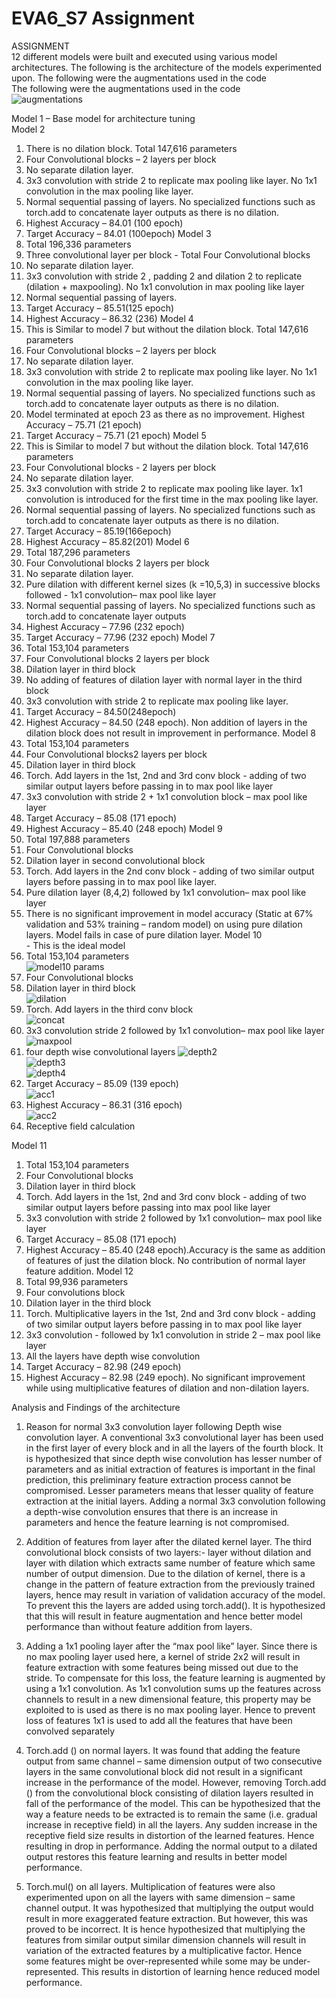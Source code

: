 # EVA6_S7 Assignment

ASSIGNMENT <br>
12 different models were built and executed using various model architectures. The following is the architecture of the models experimented upon. 
The following were the augmentations used in the code <br>
The following were the augmentations used in the code <br>
![augmentations](https://user-images.githubusercontent.com/48343095/123461407-b92fd680-d606-11eb-9876-af4b7511b81f.PNG) <br>

Model 1 – Base model for architecture tuning <br>
Model 2 <br>
1.	There is no dilation block. Total 147,616 parameters
2.	Four Convolutional blocks – 2 layers per block
3.	No separate dilation layer.
4.	3x3 convolution with stride 2 to replicate max pooling like layer. No 1x1 convolution in the max pooling like layer.
5.	Normal sequential passing of layers. No specialized functions such as torch.add to concatenate layer outputs as there is no dilation. 
6.	Highest Accuracy – 84.01 (100 epoch)
7.	Target Accuracy – 84.01 (100epoch)
Model 3 <br>
1.	Total 196,336 parameters
2.	Three convolutional layer per block  - Total Four Convolutional blocks
3.	No separate dilation layer.
4.	3x3 convolution with stride 2 , padding 2 and dilation 2 to replicate (dilation + maxpooling). No 1x1 convolution in max pooling like layer
5.	Normal sequential passing of layers. 
6.	Target Accuracy – 85.51(125 epoch)
7.	Highest Accuracy – 86.32 (236)
Model 4 <br>
1.	This is Similar to model 7 but without the dilation block. Total 147,616 parameters
2.	Four Convolutional blocks – 2 layers per block
3.	No separate dilation layer.
4.	3x3 convolution with stride 2 to replicate max pooling like layer. No 1x1 convolution in the max pooling like layer.
5.	Normal sequential passing of layers. No specialized functions such as torch.add to concatenate layer outputs as there is no dilation. 
6.	Model terminated at epoch 23 as there as no improvement. Highest Accuracy – 75.71 (21 epoch)
7.	Target Accuracy – 75.71 (21 epoch)
Model 5 <br>
1.	This is Similar to model 7 but without the dilation block. Total 147,616 parameters
2.	Four Convolutional blocks - 2 layers per block
3.	No separate dilation layer.
4.	3x3 convolution with stride 2 to replicate max pooling like layer. 1x1 convolution is introduced for the first time in the max pooling like layer.
5.	Normal sequential passing of layers. No specialized functions such as torch.add to concatenate layer outputs as there is no dilation. 
6.	Target Accuracy – 85.19(166epoch)
7.	Highest Accuracy – 85.82(201)
Model 6 <br>
1.	Total 187,296 parameters
2.	Four Convolutional blocks 2 layers per block
3.	No separate dilation layer.
4.	Pure dilation with different kernel sizes (k =10,5,3) in successive  blocks followed  - 1x1 convolution– max pool like layer
5.	Normal sequential passing of layers. No specialized functions such as torch.add to concatenate layer outputs
6.	Highest Accuracy – 77.96 (232 epoch)
7.	Target Accuracy – 77.96 (232 epoch)
Model 7 <br>
1.	Total 153,104 parameters
2.	Four Convolutional blocks 2 layers per block
3.	Dilation layer in third block
4.	No adding of features of dilation layer with normal layer in the third block
5.	3x3 convolution with stride 2 to replicate max pooling like layer.
6.	Target Accuracy – 84.50(248epoch)
7.	Highest Accuracy – 84.50 (248 epoch). Non addition of layers in the dilation block does not result in improvement in performance.
Model 8 <br>
1.	Total 153,104 parameters
2.	Four Convolutional blocks2 layers per block
3.	Dilation layer in third block
4.	Torch. Add layers in the 1st, 2nd and 3rd conv block  - adding of two similar output layers before passing in to max pool like layer
5.	3x3 convolution with stride 2  + 1x1 convolution block – max pool like layer
6.	Target Accuracy – 85.08 (171 epoch)
7.	Highest Accuracy – 85.40 (248 epoch)
Model 9 <br>
1.	Total 197,888 parameters
2.	Four Convolutional blocks
3.	Dilation layer in second convolutional block
4.	Torch. Add layers in the 2nd conv block - adding of two similar output layers before passing in to max pool like layer. 
5.	Pure dilation layer (8,4,2) followed by 1x1 convolution– max pool like layer
6.	There is no significant improvement in model accuracy (Static at 67% validation and 53% training – random model) on using pure dilation layers. Model fails in case of pure dilation layer. 
Model 10 <br> - This is the ideal model
1.	Total 153,104 parameters <br>
![model10 params](https://user-images.githubusercontent.com/48343095/123461785-204d8b00-d607-11eb-8c5b-2b651114d411.PNG) <br>
2.	Four Convolutional blocks
3.	Dilation layer in third block <br>
![dilation](https://user-images.githubusercontent.com/48343095/123462325-cef1cb80-d607-11eb-9631-1e251128aebd.PNG) <br>
4.	Torch. Add layers in the third conv block <br>
![concat](https://user-images.githubusercontent.com/48343095/123462358-dadd8d80-d607-11eb-81c3-c3794ac1a87e.PNG) <br>
5.	3x3 convolution stride 2 followed by 1x1 convolution– max pool like layer <br>
![maxpool](https://user-images.githubusercontent.com/48343095/123462387-e3ce5f00-d607-11eb-8971-e0229f57defb.PNG) <br>
6. four depth wise convolutional layers
![depth2](https://user-images.githubusercontent.com/48343095/123462446-f8aaf280-d607-11eb-9de2-b0ed18ef7b5a.PNG) <br>
![depth3](https://user-images.githubusercontent.com/48343095/123462464-fe083d00-d607-11eb-8d1f-a660412f2002.PNG) <br>
![depth4](https://user-images.githubusercontent.com/48343095/123462480-02ccf100-d608-11eb-9c25-1c6af93d6d90.PNG) <br>
8.	Target Accuracy – 85.09 (139 epoch) <br>
![acc1](https://user-images.githubusercontent.com/48343095/123462870-7a028500-d608-11eb-81e2-e57bc5edaa1e.PNG) <br>
10.	Highest Accuracy – 86.31 (316 epoch) <br>
![acc2](https://user-images.githubusercontent.com/48343095/123462924-85ee4700-d608-11eb-869b-7b91ebebc87c.PNG) <br>
12.	 Receptive field calculation


Model 11 <br>
1.	Total 153,104 parameters
2.	Four Convolutional blocks
3.	Dilation layer in third block
4.	Torch. Add layers in the 1st, 2nd and 3rd conv block - adding of two similar output layers before passing into max pool like layer
5.	3x3 convolution with stride 2 followed by 1x1 convolution– max pool like layer
6.	Target Accuracy – 85.08 (171 epoch)
7.	Highest Accuracy – 85.40 (248 epoch).Accuracy is the same as addition of features of just the dilation block. No contribution of normal layer feature addition.
Model 12 <br>
1.	Total 99,936 parameters
2.	Four convolutions block
3.	Dilation layer in the third block
4.	Torch. Multiplicative layers in the 1st, 2nd and 3rd conv block  - adding of two similar output layers before passing in to max pool like layer
5.	3x3 convolution - followed by 1x1 convolution in stride 2 – max pool like layer
6.	All the layers have depth wise convolution
7.	Target Accuracy – 82.98 (249 epoch)
8.	Highest Accuracy – 82.98 (249 epoch). No significant improvement while using multiplicative features of dilation and non-dilation layers.

Analysis and Findings of the architecture <br>

1.	Reason for normal 3x3 convolution layer following Depth wise convolution layer. A conventional 3x3 convolutional layer has been used in the first layer of every block and in all the layers of the fourth block. It is hypothesized that since depth wise convolution has lesser number of parameters and as initial extraction of features is important in the final prediction, this preliminary feature extraction process cannot be compromised. Lesser parameters means that lesser quality of feature extraction at the initial layers. Adding a normal 3x3 convolution following a depth-wise convolution ensures that there is an increase in parameters and hence the feature learning is not compromised. <br>

2.	Addition of features from layer after the dilated kernel layer. The third convolutional block consists of two layers:- layer without dilation and layer with dilation which extracts same number of feature which same number of output dimension. Due to the dilation of kernel, there is a change in the pattern of feature extraction from the previously trained layers, hence may result in variation of validation accuracy of the model. To prevent this the layers are added using torch.add(). It is hypothesized that this will result in feature augmentation and hence better model performance than without feature addition from layers. <br>

3.	Adding a 1x1 pooling layer after the “max pool like” layer.  Since there is no max pooling layer used here, a kernel of stride 2x2 will result in feature extraction with some features being missed out due to the stride. To compensate for this loss, the feature learning is augmented by using a 1x1 convolution.  As 1x1 convolution sums up the features across channels to result in a new dimensional feature, this property may be exploited to is used as there is no max pooling layer. Hence to prevent loss of features 1x1 is used to add all the features that have been convolved separately  <br>

4.	Torch.add () on normal layers.	It was found that adding the feature output from same channel – same dimension output of two consecutive layers in the same convolutional block did not result in a significant increase in the performance of the model. However, removing Torch.add () from the convolutional block consisting of dilation layers resulted in fall of the performance of the model. This can be hypothesized that the way a feature needs to be extracted is to remain the same (i.e. gradual increase in receptive field) in all the layers. Any sudden increase in the receptive field size results in distortion of the learned features. Hence resulting in drop in performance. Adding the normal output to a dilated output restores this feature learning and results in better model performance. <br>

5.	Torch.mul() on all layers.	Multiplication of features were also experimented upon on all the layers with same dimension – same channel output. It was hypothesized that multiplying the output would result  in more exaggerated feature extraction. But however, this was proved to be incorrect. It is hence hypothesized that multiplying the features from similar output similar dimension channels will result in variation of the extracted features by a multiplicative factor. Hence some features might be over-represented while some may be under-represented. This results in distortion of learning hence reduced model performance. 


